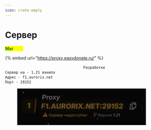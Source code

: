 ```yaml
---
icon: crate-empty
---
```


# Сервер

&#x20;                                                                                  <mark style="color:green;">**Маг**</mark><mark style="color:yellow;">**азин**</mark>

{% embed url="https://proxy.easydonate.ru/" %}

```
                                    Разработке
Сервер на - 1.21 ванила
Адрес - f1.aurorix.net
Порт - 29152
```



<figure><img src="../.gitbook/assets/2024-08-17_13-46-06.png" alt=""><figcaption></figcaption></figure>
